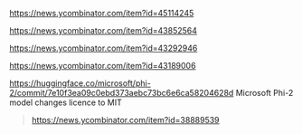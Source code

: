 https://news.ycombinator.com/item?id=45114245

https://news.ycombinator.com/item?id=43852564

https://news.ycombinator.com/item?id=43292946

https://news.ycombinator.com/item?id=43189006

https://huggingface.co/microsoft/phi-2/commit/7e10f3ea09c0ebd373aebc73bc6e6ca58204628d  Microsoft Phi-2 model changes licence to MIT
> https://news.ycombinator.com/item?id=38889539